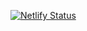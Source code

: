 [![Netlify Status](https://api.netlify.com/api/v1/badges/f66aee45-cb27-499d-a0fc-906155fd0d30/deploy-status)](https://app.netlify.com/sites/wai-conformance-eval-overview/deploys)